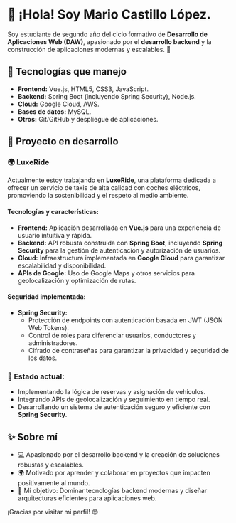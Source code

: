 # 👋 ¡Hola! Soy Mario Castillo López.  

Soy estudiante de segundo año del ciclo formativo de **Desarrollo de Aplicaciones Web (DAW)**, apasionado por el **desarrollo backend** y la construcción de aplicaciones modernas y escalables. 🚀  

## 🌟 Tecnologías que manejo  
- **Frontend:** Vue.js, HTML5, CSS3, JavaScript.  
- **Backend:** Spring Boot (incluyendo Spring Security), Node.js.  
- **Cloud:** Google Cloud, AWS.  
- **Bases de datos:** MySQL.  
- **Otros:** Git/GitHub y despliegue de aplicaciones.  

## 🚀 Proyecto en desarrollo  
### 🌍 **LuxeRide**  
Actualmente estoy trabajando en **LuxeRide**, una plataforma dedicada a ofrecer un servicio de taxis de alta calidad con coches eléctricos, promoviendo la sostenibilidad y el respeto al medio ambiente.  

#### Tecnologías y características:  
- **Frontend:** Aplicación desarrollada en **Vue.js** para una experiencia de usuario intuitiva y rápida.  
- **Backend:** API robusta construida con **Spring Boot**, incluyendo **Spring Security** para la gestión de autenticación y autorización de usuarios.  
- **Cloud:** Infraestructura implementada en **Google Cloud** para garantizar escalabilidad y disponibilidad.  
- **APIs de Google:** Uso de Google Maps y otros servicios para geolocalización y optimización de rutas.  

#### Seguridad implementada:  
- **Spring Security:**  
  - Protección de endpoints con autenticación basada en JWT (JSON Web Tokens).  
  - Control de roles para diferenciar usuarios, conductores y administradores.  
  - Cifrado de contraseñas para garantizar la privacidad y seguridad de los datos.  

### 🌱 Estado actual:  
- Implementando la lógica de reservas y asignación de vehículos.  
- Integrando APIs de geolocalización y seguimiento en tiempo real.  
- Desarrollando un sistema de autenticación seguro y eficiente con **Spring Security**.  

## ✨ Sobre mí  
- 💻 Apasionado por el desarrollo backend y la creación de soluciones robustas y escalables.  
- 🌍 Motivado por aprender y colaborar en proyectos que impacten positivamente al mundo.  
- 🎯 Mi objetivo: Dominar tecnologías backend modernas y diseñar arquitecturas eficientes para aplicaciones web.  


¡Gracias por visitar mi perfil! 😊  
